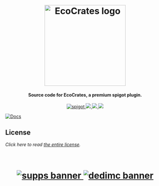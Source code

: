 <h1 align="center">
  <br>
  <img src="https://i.imgur.com/tUmisoH.png" alt="EcoCrates logo" width="256">
  <br>
</h1>

<h4 align="center">Source code for EcoCrates, a premium spigot plugin.</h4>

<p align="center">
    <a href="https://polymart.org/resource/ecocrates.1351">
        <img alt="spigot" src="https://img.shields.io/badge/polymart-EcoCrates-6dd5ed?style=for-the-badge"/>
    </a>
    <a href="https://bstats.org/plugin/bukkit/EcoCrates" alt="bstats servers">
        <img src="https://img.shields.io/bstats/servers/14691?color=6dd5ed&style=for-the-badge"/>
    </a>
    <a href="https://bstats.org/plugin/bukkit/EcoCrates" alt="bstats players">
        <img src="https://img.shields.io/bstats/players/14691?color=6dd5ed&style=for-the-badge"/>
    </a>
    <a href="https://discord.gg/ZcwpSsE/" alt="Discord">
        <img src="https://img.shields.io/discord/452518336627081236?label=discord&style=for-the-badge&color=6dd5ed"/>
    </a>
</p>

[![Docs](https://i.imgur.com/TQIBrNy.png)](https://discord.gg/ZcwpSsE/)

## License
*Click here to read [the entire license](https://github.com/Auxilor/EcoCrates/blob/master/LICENSE.md).*

<h1 align="center">
  <br>
    <a href="http://gamersupps.gg/discount/Auxilor?afmc=Auxilor" target="_blank">
      <img src="https://i.imgur.com/uFDpBAC.png" alt="supps banner">
    </a>
    <a href="https://dedimc.promo/Auxilor" target="_blank">
      <img src="https://i.imgur.com/zdDLhFA.png" alt="dedimc banner">
    </a>
  <br>
</h1>
